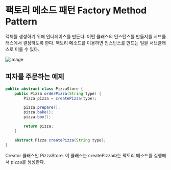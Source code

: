 # 팩토리 메소드 패턴 Factory Method Pattern  
객체를 생성하기 위해 인터페이스를 만든다. 어떤 클래스의 인스턴스를 만들지를 서브클래스에서 결정하도록 한다.
팩토리 메소드를 이용하면 인스턴스를 만드는 일을 서브클래스로 미룰 수 있다.  

![image](https://user-images.githubusercontent.com/51879052/189471481-7d4c3af3-f80d-4562-8123-84d50c477dac.png)

## 피자를 주문하는 예제
```java
public abstract class PizzaStore {
    public Pizza orderPizza(String type) {
        Pizza pizza = createPizza(type);

        pizza.prepare();
        pizza.bake();
        pizza.box();

        return pizza;
    }

    abstract Pizza createPizza(String type);
}
```
Creator 클래스인 PizzaStore. 이 클래스는 createPizza라는 팩토리 메소드를 실행해서 pizza를 생성한다.

